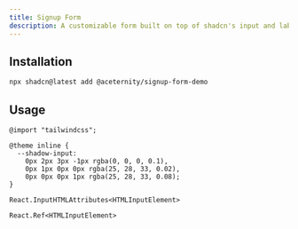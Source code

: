 ```yaml
---
title: Signup Form
description: A customizable form built on top of shadcn's input and label, with a touch of framer motion
---
```


## Installation

```bash
npx shadcn@latest add @aceternity/signup-form-demo
```

## Usage

```tsx showLineNumbers
@import "tailwindcss";
 
@theme inline {
  --shadow-input:
    0px 2px 3px -1px rgba(0, 0, 0, 0.1),
    0px 1px 0px 0px rgba(25, 28, 33, 0.02),
    0px 0px 0px 1px rgba(25, 28, 33, 0.08);
}
```

```tsx showLineNumbers
React.InputHTMLAttributes<HTMLInputElement>
```

```tsx showLineNumbers
React.Ref<HTMLInputElement>
```
